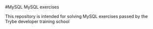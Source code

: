 #MySQL
MySQL exercises

This repository is intended for solving MySQL exercises passed by the Trybe developer training school
